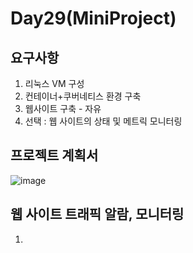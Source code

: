 # Day29(MiniProject)

## 요구사항
1. 리눅스 VM 구성
2. 컨테이너+쿠버네티스 환경 구축
3. 웹사이트 구축 - 자유
4. 선택 : 웹 사이트의 상태 및 메트릭 모니터링

## 프로젝트 계획서
![image](https://github.com/JoEunSae/Metanet-Internship/assets/83803199/704ed10a-0af5-405b-b771-9dfa94f192f1)


## 웹 사이트 트래픽 알람, 모니터링

1. 
